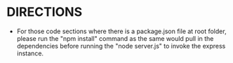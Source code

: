 DIRECTIONS
========================
* For those code sections where there is a package.json file at root folder, please run the "npm install" command as the same would pull in the dependencies before running the "node server.js" to invoke the express instance.
